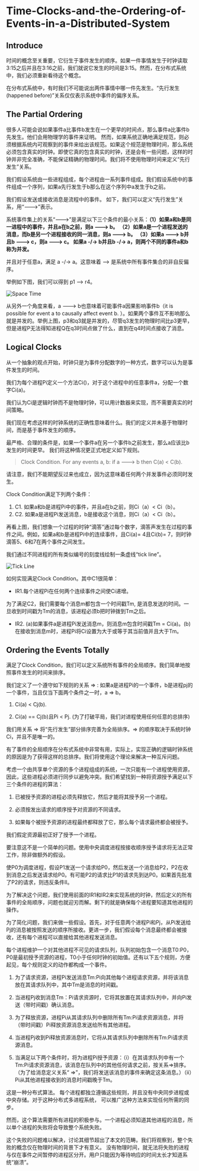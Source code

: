 # Time-Clocks-and-the-Ordering-of-Events-in-a-Distributed-System

## Introduce

时间的概念至关重要，它衍生于事件发生的顺序。如果一件事情发生于时钟读取3:15之后并且在3:16之前，我们就说它发生的时间是3:15。然而，在分布式系统中，我们必须重新看待这个概念。

在分布式系统中，有时我们不可能说出两件事情中哪一件先发生。“先行发生(happened before)”关系仅仅表示系统中事件的偏序关系。

## The Partial Ordering

很多人可能会说如果事件a比事件b发生在一个更早的时间点，那么事件a比事件b先发生。他们会用物理学的事件来证明。
然而，如果系统正确地满足规范，则必须根据系统内可观察到的事件来给出该规范。如果这个规范是物理时间，那么系统必须包含真实的时钟。即使它真的包含真实的时钟，还是会有一些问题，这样的时钟并非完全准确，不能保证精确的物理时间。我们将不使用物理时间来定义“先行发生”关系。

我们假设系统由一些进程组成，每个进程由一系列事件组成。我们假设系统中的事件组成一个序列，如果a先行发生于b那么在这个序列中a发生于b之前。

我们假设发送或接收消息是流程中的事件。 如下，我们可以定义“先行发生”关系，用“--->”表示。

系统事件集上的关系“--->”是满足以下三个条件的最小关系：**（1）如果a和b是同一进程中的事件，并且a在b之前，则a ---> b。 （2）如果a是一个进程发送的消息，而b是另一个进程接收的同一消息，则a ---> b。 （3）如果a ---> b并且b ---> c，则a ---> c。 如果a -/-> b并且b -/-> a，则两个不同的事件a和b称为并发。**

并且对于任意a，满足 a -/-> a。这意味着 --> 是系统中所有事件集合的非自反偏序。

举例如下图，我们可以得到 p1 --> r4。

![Space Time](./doc.img/space.time.png)

从另外一个角度来看，a ---> b也意味着可能事件a因果影响事件b（it is possible for event a to causally affect event b. ）。如果两个事件互不影响那么就是并发的。举例上图，p3和q3就是并发的，尽管q3发生的物理时间比p3更早，但是进程P无法得知进程Q在q3时间点做了什么，直到在q4时间点接收了消息。

## Logical Clocks

从一个抽象的观点开始，时钟只是为事件分配数字的一种方式，数字可以认为是事件发生的时间。

我们为每个进程Pi定义一个方法Ci()，对于这个进程中的任意事件a，分配一个数字Ci(a)。

我们认为Ci是逻辑时钟而不是物理时钟，可以用计数器来实现，而不需要真实的时间策略。

我们现在考虑这样的时钟系统的正确性意味着什么。我们的定义并未基于物理时间，而是基于事件发生的顺序。

最严格、合理的条件是，如果一个事件a在另一个事件b之前发生，那么a应该比b发生的时间更早。 我们将这种情况更正式地定义如下规则。
> Clock Condition. For any events a, b: if a ---> b then C(a) < C(b).

请注意，我们不能期望反过来也成立，因为这意味着任何两个并发事件必须同时发生。

Clock Condition满足下列两个条件：

1. C1. 如果a和b是进程Pi中的事件，并且a在b之前，则Ci（a）< Ci（b）。
2. C2. 如果a是进程Pi发送消息，b是接收这个消息，则Ci（a）< Ci（b）。

再看上图，我们想象一个过程的时钟“滴答”通过每个数字，滴答声发生在过程的事件之间。例如，如果a和b是进程Pi中的连续事件，且Ci(a)= 4且Ci(b)= 7，则时钟滴答5、6和7在两个事件之间发生。

我们通过不同进程的所有类似编号的刻度线绘制一条虚线“tick line”。

![Tick Line](./doc.img/tick.line.png)

如何实现满足Clock Condition。其中C1很简单：

* IR1.每个进程Pi在任何两个连续事件之间使Ci递增。

为了满足C2，我们需要每个消息m都包含一个时间戳Tm, 是消息发送的时间。一旦收到时间戳为Tm的消息，该进程必须b把时钟拨到Tm之后。

* IR2. (a)如果事件a是进程Pi发送消息m，则消息m包含时间戳Tm = Ci(a)。(b)在接收到消息m时，进程Pi将Ci设置为大于或等于其当前值并且大于Tm。

## Ordering the Events Totally

满足了Clock Condition，我们可以定义系统所有事件的全局顺序。我们简单地按照事件发生的时间来排序。

我们定义了一个遵守如下规则的关系 => : 如果a是进程Pi的一个事件，b是进程pj的一个事件，当且仅当下面两个条件之一时，a => b。

1. Ci(a) < Cj(b).

2. Ci(a) == Cj(b)且Pi < Pj. (为了打破平局，我们对进程使用任何任意的总排序)

我们用关系 => 将“先行发生”部分排序完善为全局排序。=> 的顺序取决于系统时钟Ci，并且不是唯一的。

有了事件的全局顺序在分布式系统中非常有用，实际上，实现正确的逻辑时钟系统的原因是为了获得这样的总排序。我们将使用这个理论来解决一种互斥问题。

考虑一个由共享单个资源的多个进程组成的系统，一次只能有一个进程使用资源，因此，这些进程必须进行同步以避免冲突。我们希望找到一种将资源授予满足以下三个条件的进程的算法：

1. 已被授予资源的进程必须先释放它，然后才能将其授予另一个进程。

2. 必须按发出请求的顺序授予对资源的不同请求。

3. 如果每个被授予资源的进程最终都释放了它，那么每个请求最终都会被授予。

我们假定资源最初正好了授予一个进程。

要注意这不是一个简单的问题。使用中央调度进程按接收顺序授予请求将无法正常工作，除非做额外的假设。

使P0为调度进程，假设P1发送一个请求给P0，然后发送一个消息给P2，P2在收到消息之后发送请求给P0。有可能P2的请求比P1的请求先到达P0。如果首先批准了P2的请求，则违反条件II。

为了解决这个问题，我们使用前面的IR1和IR2来实现系统的时钟，然后定义的所有事件的全局顺序，问题也就迎刃而解。剩下的就是确保每个进程要知道其他进程的操作。

为了简化问题，我们来做一些假设。首先，对于任意两个进程Pi和Pj，从Pi发送给Pj的消息被按照发送的顺序所接收。更进一步，我们假设每个消息最终都会被接收，还有每个进程可以直接给其他进程发送消息。

每个进程维护一个对其他进程不可见的请求队列，队列初始包含一个消息T0:P0，P0是最初授予资源的进程，T0小于任何时钟的初始值。还有以下五个规则，方便起见，每个规则定义的动作都构成一个事件。

1. 为了请求资源，进程Pi发送消息Tm:Pi向其他每个进程请求资源，并将该消息放在其请求队列中，其中Tm是消息的时间戳。

2. 当进程Pj收到消息Tm：Pi请求资源时，它将其放置在其请求队列中，并向Pi发送（带时间戳）确认消息。

3. 为了释放资源，进程Pi从其请求队列中删除所有Tm:Pi请求资源消息，并将（带时间戳）Pi释放资源消息发送给所有其他进程。

4. 当进程Pj收到Pi释放资源消息时，它将从其请求队列中删除所有Tm:Pi请求资源消息。

5. 当满足以下两个条件时，将为进程Pi授予资源：（i）在其请求队列中有一个Tm:Pi请求资源消息，该消息在队列中的其他任何请求之前，按关系=>排序。 （为了给消息定义关系“ =>”，我们将发送该消息的事件来确定这条消息。）（ii）Pi从其他进程接收到的消息时间戳晚于Tm。

这是一种分布式算法。 每个进程都独立遵循这些规则，并且没有中央同步进程或中央存储。对于这种分布式多进程系统， 可以推广这种方法来实现任何所需的同步。

然而，这个算法需要所有进程的积极参与。一个进程必须知道其他进程的消息，所以单个进程的失败将会导致整个系统失败。

这个失败的问题难以解决，讨论其细节超出了本文的范畴。我们将观察到，整个失败的概念仅在物理时间的背景下才有意义。 没有物理时间，就无法将失败的进程与仅在事件之间暂停的进程区分开。用户只能因为等待响应的时间太长才知道系统“崩溃”。
